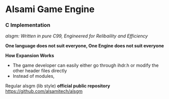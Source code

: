 # Alsami Game Engine
### C Implementation
*alsgm: Written in pure C99, Engineered for Relibaility and Efficiency*

**One language does not suit everyone,
One Engine does not suit everyone**

**How Expansion Works**
* The game developer can easily either go through ihdr.h or modify the other header files directly
* Instead of modules, 

Regular alsgm (lib style)
**official public repository**
https://github.com/alsamitech/alsgm
